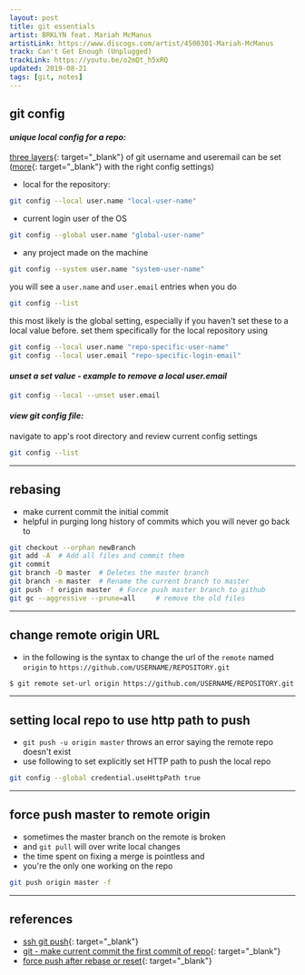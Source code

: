 ```yaml
---
layout: post
title: git essentials
artist: BRKLYN feat. Mariah McManus
artistLink: https://www.discogs.com/artist/4500301-Mariah-McManus
track: Can't Get Enough (Unplugged)
trackLink: https://youtu.be/o2mQt_h5xRQ
updated: 2019-08-21
tags: [git, notes]
---
```



## git config

#### _**unique local config for a repo:**_

[three layers](https://stackoverflow.com/a/16682441){: target="_blank"} of git username and useremail can be set ([more](https://git-scm.com/docs/git-config#_includes){: target="_blank"} with the right config settings)

- local for the repository:
```sh
git config --local user.name "local-user-name"
```

- current login user of the OS
```sh        
git config --global user.name "global-user-name"
```

- any project made on the machine 
```sh        
git config --system user.name "system-user-name"
```
you will see a `user.name` and `user.email` entries when you do 

```sh
git config --list
```

this most likely is the global setting, especially if you haven't set these to a local value before. set them specifically for the local repository using 

```sh
git config --local user.name "repo-specific-user-name"
git config --local user.email "repo-specific-login-email"
```

#### _**unset a set value - example to remove a local user.email**_

```sh
git config --local --unset user.email
```

#### _**view git config file:**_

navigate to app's root directory and review current config settings 

```sh
git config --list
```

<hr>

## rebasing

- make current commit the initial commit 
- helpful in purging long history of commits which you will never go back to

```sh
git checkout --orphan newBranch
git add -A  # Add all files and commit them
git commit
git branch -D master  # Deletes the master branch
git branch -m master  # Rename the current branch to master
git push -f origin master  # Force push master branch to github
git gc --aggressive --prune=all     # remove the old files
```

<hr>

## change remote origin URL

- in the following is the syntax to change the url of the `remote` named `origin` to `https://github.com/USERNAME/REPOSITORY.git`

```sh
$ git remote set-url origin https://github.com/USERNAME/REPOSITORY.git
```

<hr>

## setting local repo to use http path to push

- `git push -u origin master` throws an error saying the remote repo doesn't exist 
- use following to set explicitly set HTTP path to push the local repo

```sh
git config --global credential.useHttpPath true
```

<hr>

## force push master to remote origin

- sometimes the master branch on the remote is broken 
- and `git pull` will over write local changes 
- the time spent on fixing a merge is pointless and 
- you're the only one working on the repo

```sh
git push origin master -f
```

<hr>

## references 

- [ssh git push](https://stackoverflow.com/questions/8588768/how-do-i-avoid-the-specification-of-the-username-and-password-at-every-git-push){: target="_blank"}
- [git - make current commit the first commit of repo](https://stackoverflow.com/a/13102849){: target="_blank"}
- [force push after rebase or reset](https://stackoverflow.com/a/6204804){: target="_blank"}
